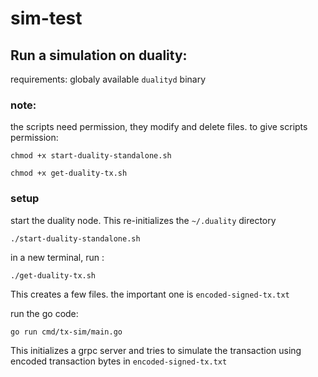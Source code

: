 # sim-test

## Run a simulation on duality:

requirements: globaly available `dualityd` binary

### note:
the scripts need permission, they modify and delete files.
to give scripts permission:

`chmod +x start-duality-standalone.sh`

`chmod +x get-duality-tx.sh`

### setup

start the duality node. This re-initializes the `~/.duality` directory

 `./start-duality-standalone.sh`

in a new terminal, run :

`./get-duality-tx.sh`


This creates a few files. the important one is `encoded-signed-tx.txt`


run the go code:

`go run cmd/tx-sim/main.go`

This initializes a grpc server and tries to simulate the transaction using encoded transaction bytes in `encoded-signed-tx.txt`
